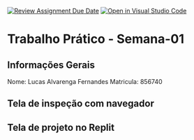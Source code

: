 [![Review Assignment Due Date](https://classroom.github.com/assets/deadline-readme-button-22041afd0340ce965d47ae6ef1cefeee28c7c493a6346c4f15d667ab976d596c.svg)](https://classroom.github.com/a/fWV9gbnp)
[![Open in Visual Studio Code](https://classroom.github.com/assets/open-in-vscode-2e0aaae1b6195c2367325f4f02e2d04e9abb55f0b24a779b69b11b9e10269abc.svg)](https://classroom.github.com/online_ide?assignment_repo_id=18254205&assignment_repo_type=AssignmentRepo)
# Trabalho Prático - Semana-01

## Informações Gerais
Nome: Lucas Alvarenga Fernandes
Matricula: 856740

## Tela de inspeção com navegador


## Tela de projeto no Replit

